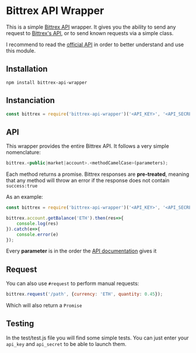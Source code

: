 # Bittrex API Wrapper

This is a simple [Bittrex API](https://bittrex.com/home/api) wrapper. It gives you the ability to 
send any request to [Bittrex's API](https://bittrex.com/home/api), or to send known requests via 
a simple class.

I recommend to read the [official API](https://bittrex.com/home/api) in order to better understand and
use this module.

## Installation
`npm install bittrex-api-wrapper`

## Instanciation
```javascript
const bittrex = require('bittrex-api-wrapper')('<API_KEY>', '<API_SECRET>');
```

## API

This wrapper provides the entire Bittrex API. It follows a very simple nomenclature:

```javascript
bittrex.<public|market|account>.<methodCamelCase>(parameters);
```
Each method returns a promise. Bittrex responses are **pre-treated**, meaning that
any method will throw an error if the response does not contain `success:true`

As an example:

```javascript
const bittrex = require('bittrex-api-wrapper')('<API_KEY>', '<API_SECRET>');

bittrex.account.getBalance('ETH').then(res=>{
	console.log(res)
}).catch(e=>{
	console.error(e)
});
```
Every **parameter** is in the order the [API documentation](https://bittrex.com/home/api) gives it

## Request
You can also use `#request` to perform manual requests:

```javascript
bittrex.request('/path', {currency: 'ETH', quantity: 0.45});
```

Which will also return a `Promise`

## Testing

In the test/test.js file you will find some simple tests. You can just enter your `api_key` and `api_secret` to be able to launch them.